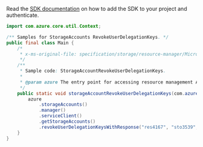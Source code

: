 Read the [SDK documentation](https://github.com/Azure/azure-sdk-for-java/blob/azure-resourcemanager_2.15.0/sdk/resourcemanager/azure-resourcemanager/README.md) on how to add the SDK to your project and authenticate.

```java
import com.azure.core.util.Context;

/** Samples for StorageAccounts RevokeUserDelegationKeys. */
public final class Main {
    /*
     * x-ms-original-file: specification/storage/resource-manager/Microsoft.Storage/stable/2021-09-01/examples/StorageAccountRevokeUserDelegationKeys.json
     */
    /**
     * Sample code: StorageAccountRevokeUserDelegationKeys.
     *
     * @param azure The entry point for accessing resource management APIs in Azure.
     */
    public static void storageAccountRevokeUserDelegationKeys(com.azure.resourcemanager.AzureResourceManager azure) {
        azure
            .storageAccounts()
            .manager()
            .serviceClient()
            .getStorageAccounts()
            .revokeUserDelegationKeysWithResponse("res4167", "sto3539", Context.NONE);
    }
}
```
